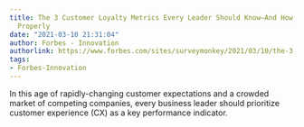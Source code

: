 ```yaml
---
title: The 3 Customer Loyalty Metrics Every Leader Should Know—And How To Use Them
  Properly
date: "2021-03-10 21:31:04"
author: Forbes - Innovation
authorlink: https://www.forbes.com/sites/surveymonkey/2021/03/10/the-3-customer-loyalty-metrics-every-leader-should-know-and-how-to-use-them-properly/
tags:
- Forbes-Innovation
---
```

In this age of rapidly-changing customer expectations and a crowded market of competing companies, every business leader should prioritize customer experience (CX) as a key performance indicator.